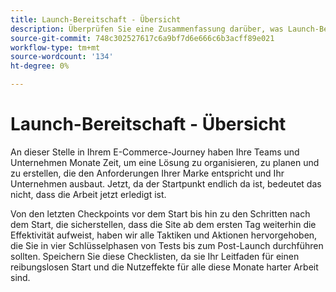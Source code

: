 ```yaml
---
title: Launch-Bereitschaft - Übersicht
description: Überprüfen Sie eine Zusammenfassung darüber, was Launch-Bereitschaft für Adobe Commerce-Implementierungen bedeutet.
source-git-commit: 748c302527617c6a9bf7d6e666c6b3acff89e021
workflow-type: tm+mt
source-wordcount: '134'
ht-degree: 0%

---
```



# Launch-Bereitschaft - Übersicht

An dieser Stelle in Ihrem E-Commerce-Journey haben Ihre Teams und Unternehmen Monate Zeit, um eine Lösung zu organisieren, zu planen und zu erstellen, die den Anforderungen Ihrer Marke entspricht und Ihr Unternehmen ausbaut. Jetzt, da der Startpunkt endlich da ist, bedeutet das nicht, dass die Arbeit jetzt erledigt ist.

Von den letzten Checkpoints vor dem Start bis hin zu den Schritten nach dem Start, die sicherstellen, dass die Site ab dem ersten Tag weiterhin die Effektivität aufweist, haben wir alle Taktiken und Aktionen hervorgehoben, die Sie in vier Schlüsselphasen von Tests bis zum Post-Launch durchführen sollten. Speichern Sie diese Checklisten, da sie Ihr Leitfaden für einen reibungslosen Start und die Nutzeffekte für alle diese Monate harter Arbeit sind.
